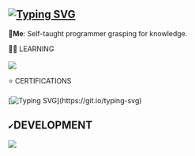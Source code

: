 ## [![Typing SVG](https://readme-typing-svg.demolab.com?font=Terminess+Nerd+Font+Mono&duration=2000&pause=400&color=49F7B6&width=435&lines=Welcome+to+my+profile!;Currently+~%3E+The+Odin+Project;Currently+~%3E+Finding+ways+to+document)](https://git.io/typing-svg)

💬**Me**: Self-taught programmer grasping for knowledge.

👨‍💻 LEARNING <br><br>
[![](https://skillicons.dev/icons?i=js,ruby,rails,ubuntu)](https://skillicons.dev)

⭐ CERTIFICATIONS <br><br>
[![Typing SVG](https://readme-typing-svg.demolab.com?font=Terminess+Nerd+Font+Mono&duration=1&pause=1&color=FF0000&width=435&lines=!!+UNDER+MAINTENANCE+!!)](https://git.io/typing-svg)

## `✔`DEVELOPMENT
[![](https://skillicons.dev/icons?i=c,python,java,html,css,vscode,windows)](https://skillicons.dev)
